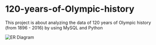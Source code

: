 # 120-years-of-Olympic-history
This project is about analyzing the data of 120 years of Olympic history (from 1896 - 2016) by using MySQL and Python

![ER Diagram]()
